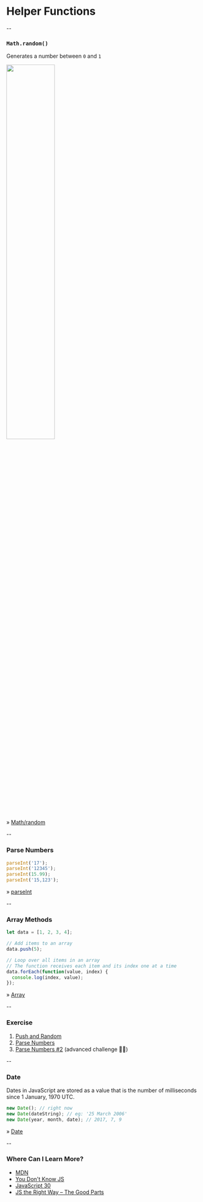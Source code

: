 # Helper Functions

--

### `Math.random()`

Generates a number between `0` and `1`

<image style="border: none; height: 50%; width: auto;" src="ASSETS_PATH/fundamentals/random.gif" />

<p class="reference-link">
» <a href="https://developer.mozilla.org/en-US/docs/Web/JavaScript/Reference/Global_Objects/Math/random">Math/random</a>
</p>

--

### Parse Numbers

```js
parseInt('17');
parseInt('12345');
parseInt(15.99);
parseInt('15,123');
```

<p class="reference-link">
» <a href="https://developer.mozilla.org/en-US/docs/Web/JavaScript/Reference/Global_Objects/parseInt">parseInt</a>
</p>

--

### Array Methods

```js
let data = [1, 2, 3, 4];

// Add items to an array
data.push(5);

// Loop over all items in an array
// The function receives each item and its index one at a time
data.forEach(function(value, index) {
  console.log(index, value);
});
```

<p class="reference-link">
» <a href="https://developer.mozilla.org/en-US/docs/Web/JavaScript/Reference/Global_Objects/Array">Array</a>
</p>

--

### Exercise

1. [Push and Random](https://repl.it/teacher/assignments/245474)
2. [Parse Numbers](https://repl.it/teacher/assignments/245475)
3. [Parse Numbers #2](https://repl.it/teacher/assignments/245476) (advanced challenge 🏋🏽‍)

--

### Date
Dates in JavaScript are stored as a value that is the number of milliseconds since 1 January, 1970 UTC.

```js
new Date(); // right now
new Date(dateString); // eg: '25 March 2006'
new Date(year, month, date); // 2017, 7, 9
```

<p class="reference-link">
» <a href="https://developer.mozilla.org/en-US/docs/Web/JavaScript/Reference/Global_Objects/Date">Date</a>
</p>

--

### Where Can I Learn More?

- [MDN](https://developer.mozilla.org/en-US/docs/Web/JavaScript/Reference/Global_Objects)
- [You Don't Know JS](https://github.com/getify/You-Dont-Know-JS)
- [JavaScript 30](https://javascript30.com/)
- [JS the Right Way – The Good Parts](http://jstherightway.org/#the-good-parts)
